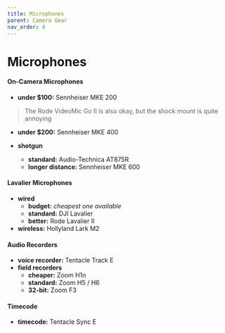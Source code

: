 ```yaml
---
title: Microphones
parent: Camera Gear
nav_order: 4
---
```

# Microphones

#### On-Camera Microphones

- **under $100:** Sennheiser MKE 200

> The Rode VideoMic Go II is also okay, but the shock mount is quite annoying

- **under $200:** Sennheiser MKE 400


- **shotgun** 
	- **standard:** Audio-Technica AT875R
	- **longer distance:** Sennheiser MKE 600

#### Lavalier Microphones

- **wired**
	- **budget:** *cheapest one available*
	- **standard:** DJI Lavalier
	- **better:** Rode Lavalier II
- **wireless:** Hollyland Lark M2

#### Audio Recorders

- **voice recorder:** Tentacle Track E
- **field recorders** 
	- **cheaper:** Zoom H1n
	- **standard:** Zoom H5 / H6
	- **32-bit:** Zoom F3

#### Timecode

- **timecode:** Tentacle Sync E
